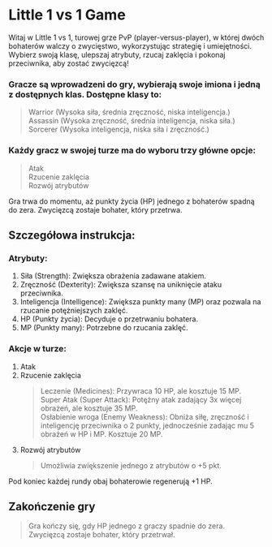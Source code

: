 # Little 1 vs 1 Game
Witaj w Little 1 vs 1, turowej grze PvP (player-versus-player),
w której dwóch bohaterów walczy o zwycięstwo, wykorzystując
strategię i umiejętności. Wybierz swoją klasę, ulepszaj atrybuty,
rzucaj zaklęcia i pokonaj przeciwnika, aby zostać zwycięzcą!

### Gracze są wprowadzeni do gry, wybierają swoje imiona i jedną z dostępnych klas. Dostępne klasy to:

>Warrior (Wysoka siła, średnia zręczność, niska inteligencja.)  
>Assassin (Wysoka zręczność, średnia inteligencja, niska siła.)  
>Sorcerer (Wysoka inteligencja, niska siła i zręczność.)  

### Każdy gracz w swojej turze ma do wyboru trzy główne opcje:

>Atak  
>Rzucenie zaklęcia  
>Rozwój atrybutów

Gra trwa do momentu, aż punkty życia (HP) jednego z bohaterów spadną do zera. Zwycięzcą zostaje bohater, który przetrwa.

## Szczegółowa instrukcja:
### Atrybuty:

1) Siła (Strength): Zwiększa obrażenia zadawane atakiem.  
2) Zręczność (Dexterity): Zwiększa szansę na uniknięcie ataku przeciwnika.  
3) Inteligencja (Intelligence): Zwiększa punkty many (MP) oraz pozwala na rzucanie potężniejszych zaklęć.  
4) HP (Punkty życia): Decyduje o przetrwaniu bohatera.  
5) MP (Punkty many): Potrzebne do rzucania zaklęć.  

### Akcje w turze:

1) Atak  
2) Rzucenie zaklęcia  
   >Leczenie (Medicines): Przywraca 10 HP, ale kosztuje 15 MP.  
   >Super Atak (Super Attack): Potężny atak zadający 3x więcej obrażeń, ale kosztuje 35 MP.  
   >Osłabienie wroga (Enemy Weakness): Obniża siłę, zręczność i inteligencję przeciwnika o 2 punkty, jednocześnie zadając mu 5 obrażeń w HP i MP. Kosztuje 20 MP.  
3) Rozwój atrybutów   
   >Umożliwia zwiększenie jednego z atrybutów o +5 pkt.  

Pod koniec każdej rundy obaj bohaterowie regenerują +1 HP.   

## Zakończenie gry  

>Gra kończy się, gdy HP jednego z graczy spadnie do zera.  
>Zwycięzcą zostaje bohater, który przetrwał.  


